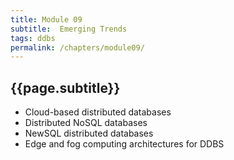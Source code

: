 ```yaml
---
title: Module 09
subtitle:  Emerging Trends
tags: ddbs
permalink: /chapters/module09/
---
```

## {{page.subtitle}}

- Cloud-based distributed databases
- Distributed NoSQL databases
- NewSQL distributed databases
- Edge and fog computing architectures for DDBS
